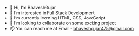 - 👋 Hi, I’m BhaveshGujar
- 👀 I’m interested in Full Stack Development
- 🌱 I’m currently learning HTML, CSS, JavaScript
- 💞️ I’m looking to collaborate on some exciting project
- 📫 You can reach me at Email - bhaveshgujar475@gmail.com

<!---
BhaveshGujar111/BhaveshGujar111 is a ✨ special ✨ repository because its `README.md` (this file) appears on your GitHub profile.
You can click the Preview link to take a look at your changes.
--->
